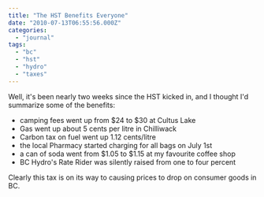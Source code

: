 ```yaml
---
title: "The HST Benefits Everyone"
date: "2010-07-13T06:55:56.000Z"
categories: 
  - "journal"
tags: 
  - "bc"
  - "hst"
  - "hydro"
  - "taxes"
---
```


Well, it's been nearly two weeks since the HST kicked in, and I thought I'd summarize some of the benefits:

- camping fees went up from $24 to $30 at Cultus Lake
- Gas went up about 5 cents per litre in Chilliwack
- Carbon tax on fuel went up 1.12 cents/litre
- the local Pharmacy started charging for all bags on July 1st
- a can of soda went from $1.05 to $1.15 at my favourite coffee shop
- BC Hydro's Rate Rider was silently raised from one to four percent

Clearly this tax is on its way to causing prices to drop on consumer goods in BC.
